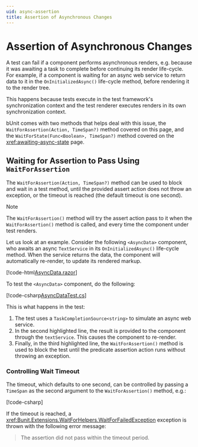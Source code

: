 ```yaml
---
uid: async-assertion
title: Assertion of Asynchronous Changes
---
```


# Assertion of Asynchronous Changes

A test can fail if a component performs asynchronous renders, e.g. because it was awaiting a task to complete before continuing its render life-cycle. For example, if a component is waiting for an async web service to return data to it in the `OnInitializedAsync()` life-cycle method, before rendering it to the render tree.

This happens because tests execute in the test framework's synchronization context and the test renderer executes renders in its own synchronization context.

bUnit comes with two methods that helps deal with this issue, the `WaitForAssertion(Action, TimeSpan?)` method covered on this page, and the `WaitForState(Func<Boolean>, TimeSpan?)` method covered on the <xref:awaiting-async-state> page.

## Waiting for Assertion to Pass Using `WaitForAssertion`

The `WaitForAssertion(Action, TimeSpan?)` method can be used to block and wait in a test method, until the provided assert action does not throw an exception, or the timeout is reached (the default timeout is one second).

> [!NOTE]
> The `WaitForAssertion()` method will try the assert action pass to it when the `WaitForAssertion()` method is called, and every time the component under test renders.

Let us look at an example. Consider the following `<AsyncData>` component, who awaits an async `TextService` in its `OnInitializedAsync()` life-cycle method. When the service returns the data, the component will automatically re-render, to update its rendered markup. 

[!code-html[AsyncData.razor](../../../samples/components/AsyncData.razor)]

To test the `<AsyncData>` component, do the following:

[!code-csharp[AsyncDataTest.cs](../../../samples/tests/xunit/AsyncDataTest.cs?start=54&end=65&highlight=3,9,12)]

This is what happens in the test:

1. The test uses a `TaskCompletionSource<string>` to simulate an async web service.
2. In the second highlighted line, the result is provided to the component through the `textService`. This causes the component to re-render.
3. Finally, in the third highlighted line, the `WaitForAssertion()` method is used to block the test until the predicate assertion action runs without throwing an exception.
 
### Controlling Wait Timeout

The timeout, which defaults to one second, can be controlled by passing a `TimeSpan` as the second argument to the `WaitForAssertion()` method, e.g.:

[!code-csharp[](../../../samples/tests/xunit/AsyncDataTest.cs?start=66&end=66)]

If the timeout is reached, a <xref:Bunit.Extensions.WaitForHelpers.WaitForFailedException> exception is thrown with the following error message:

> The assertion did not pass within the timeout period.